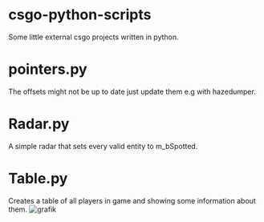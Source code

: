# csgo-python-scripts
Some little external csgo projects written in python.

# pointers.py
The offsets might not be up to date just update them e.g with hazedumper.

# Radar.py
A simple radar that sets every valid entity to m_bSpotted.

# Table.py
Creates a table of all players in game and showing some information about them.
![grafik](https://user-images.githubusercontent.com/44274944/87093291-4256cd80-c23d-11ea-980d-4a033a6e4b91.png)
